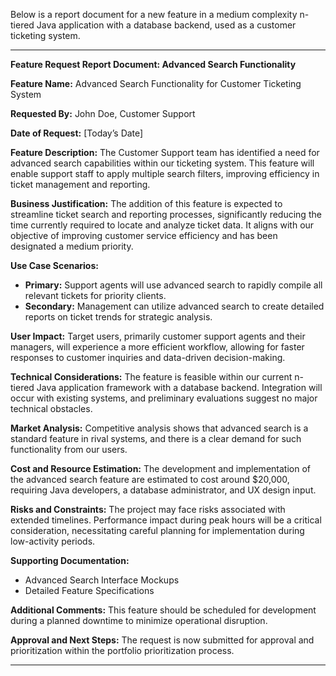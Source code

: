 Below is a report document for a new feature in a medium complexity n-tiered Java application with a database backend, used as a customer ticketing system.

---

**Feature Request Report Document: Advanced Search Functionality**

**Feature Name:** Advanced Search Functionality for Customer Ticketing System

**Requested By:** John Doe, Customer Support

**Date of Request:** [Today’s Date]

**Feature Description:**
The Customer Support team has identified a need for advanced search capabilities within our ticketing system. This feature will enable support staff to apply multiple search filters, improving efficiency in ticket management and reporting.

**Business Justification:**
The addition of this feature is expected to streamline ticket search and reporting processes, significantly reducing the time currently required to locate and analyze ticket data. It aligns with our objective of improving customer service efficiency and has been designated a medium priority.

**Use Case Scenarios:**
- **Primary:** Support agents will use advanced search to rapidly compile all relevant tickets for priority clients.
- **Secondary:** Management can utilize advanced search to create detailed reports on ticket trends for strategic analysis.

**User Impact:**
Target users, primarily customer support agents and their managers, will experience a more efficient workflow, allowing for faster responses to customer inquiries and data-driven decision-making.

**Technical Considerations:**
The feature is feasible within our current n-tiered Java application framework with a database backend. Integration will occur with existing systems, and preliminary evaluations suggest no major technical obstacles.

**Market Analysis:**
Competitive analysis shows that advanced search is a standard feature in rival systems, and there is a clear demand for such functionality from our users.

**Cost and Resource Estimation:**
The development and implementation of the advanced search feature are estimated to cost around $20,000, requiring Java developers, a database administrator, and UX design input.

**Risks and Constraints:**
The project may face risks associated with extended timelines. Performance impact during peak hours will be a critical consideration, necessitating careful planning for implementation during low-activity periods.

**Supporting Documentation:**
- Advanced Search Interface Mockups
- Detailed Feature Specifications

**Additional Comments:**
This feature should be scheduled for development during a planned downtime to minimize operational disruption.

**Approval and Next Steps:**
The request is now submitted for approval and prioritization within the portfolio prioritization process.

---